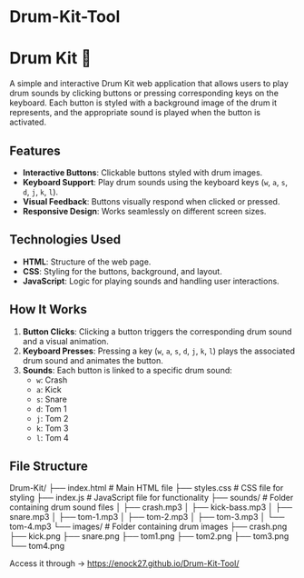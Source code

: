 # Drum-Kit-Tool

# Drum Kit 🥁

A simple and interactive Drum Kit web application that allows users to play drum sounds by clicking buttons or pressing corresponding keys on the keyboard. Each button is styled with a background image of the drum it represents, and the appropriate sound is played when the button is activated.

## Features
- **Interactive Buttons**: Clickable buttons styled with drum images.
- **Keyboard Support**: Play drum sounds using the keyboard keys (`w`, `a`, `s`, `d`, `j`, `k`, `l`).
- **Visual Feedback**: Buttons visually respond when clicked or pressed.
- **Responsive Design**: Works seamlessly on different screen sizes.

## Technologies Used
- **HTML**: Structure of the web page.
- **CSS**: Styling for the buttons, background, and layout.
- **JavaScript**: Logic for playing sounds and handling user interactions.

## How It Works
1. **Button Clicks**: Clicking a button triggers the corresponding drum sound and a visual animation.
2. **Keyboard Presses**: Pressing a key (`w`, `a`, `s`, `d`, `j`, `k`, `l`) plays the associated drum sound and animates the button.
3. **Sounds**: Each button is linked to a specific drum sound:
   - `w`: Crash
   - `a`: Kick
   - `s`: Snare
   - `d`: Tom 1
   - `j`: Tom 2
   - `k`: Tom 3
   - `l`: Tom 4

## File Structure
Drum-Kit/ ├── index.html # Main HTML file ├── styles.css # CSS file for styling ├── index.js # JavaScript file for functionality ├── sounds/ # Folder containing drum sound files │ ├── crash.mp3 │ ├── kick-bass.mp3 │ ├── snare.mp3 │ ├── tom-1.mp3 │ ├── tom-2.mp3 │ ├── tom-3.mp3 │ └── tom-4.mp3 └── images/ # Folder containing drum images ├── crash.png ├── kick.png ├── snare.png ├── tom1.png ├── tom2.png ├── tom3.png └── tom4.png

Access it through -> https://enock27.github.io/Drum-Kit-Tool/


